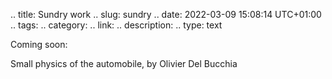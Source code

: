 .. title: Sundry work
.. slug: sundry
.. date: 2022-03-09 15:08:14 UTC+01:00
.. tags: 
.. category: 
.. link: 
.. description: 
.. type: text

Coming soon:

Small physics of the automobile, by Olivier Del Bucchia
